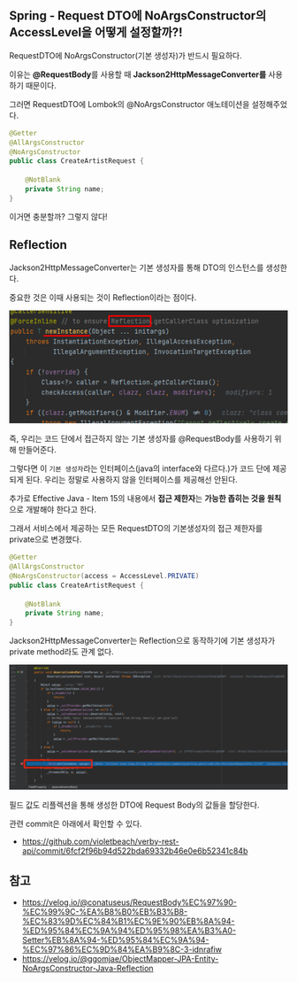 ## Spring - Request DTO에 NoArgsConstructor의 AccessLevel을 어떻게 설정할까?!

RequestDTO에 NoArgsConstructor(기본 생성자)가 반드시 필요하다.

이유는 **@RequestBody**를 사용할 때 **Jackson2HttpMessageConverter를** 사용하기 때문이다.

그러면 RequestDTO에 Lombok의 @NoArgsConstructor 애노테이션을 설정해주었다.

```java
@Getter
@AllArgsConstructor
@NoArgsConstructor
public class CreateArtistRequest {

    @NotBlank
    private String name;
}
```

이거면 충분할까? 그렇지 않다!

## Reflection

Jackson2HttpMessageConverter는 기본 생성자를 통해 DTO의 인스턴스를 생성한다.

중요한 것은 이때 사용되는 것이 Reflection이라는 점이다.

![img_2.png](img_2.png)

즉, 우리는 코드 단에서 접근하지 않는 기본 생성자를 @RequestBody를 사용하기 위해 만들어준다.

그렇다면 이 `기본 생성자`라는 인터페이스(java의 interface와 다르다.)가 코드 단에 제공되게 된다. 우리는 정말로 사용하지 않을 인터페이스를 제공해선 안된다.

추가로 Effective Java - Item 15의 내용에서 **접근 제한자**는 **가능한 좁히는 것을 원칙**으로 개발해야 한다고 한다.

그래서 서비스에서 제공하는 모든 RequestDTO의 기본생성자의 접근 제한자를 private으로 변경했다.

```java
@Getter
@AllArgsConstructor
@NoArgsConstructor(access = AccessLevel.PRIVATE)
public class CreateArtistRequest {

    @NotBlank
    private String name;
}
```

Jackson2HttpMessageConverter는 Reflection으로 동작하기에 기본 생성자가 private method라도 관계 없다. 

![img.png](img.png)

필드 값도 리플렉션을 통해 생성한 DTO에 Request Body의 값들을 할당한다.

관련 commit은 아래에서 확인할 수 있다.
- https://github.com/violetbeach/verby-rest-api/commit/6fcf2f96b94d522bda69332b46e0e6b52341c84b


## 참고
- https://velog.io/@conatuseus/RequestBody%EC%97%90-%EC%99%9C-%EA%B8%B0%EB%B3%B8-%EC%83%9D%EC%84%B1%EC%9E%90%EB%8A%94-%ED%95%84%EC%9A%94%ED%95%98%EA%B3%A0-Setter%EB%8A%94-%ED%95%84%EC%9A%94-%EC%97%86%EC%9D%84%EA%B9%8C-3-idnrafiw
- https://velog.io/@ggomjae/ObjectMapper-JPA-Entity-NoArgsConstructor-Java-Reflection